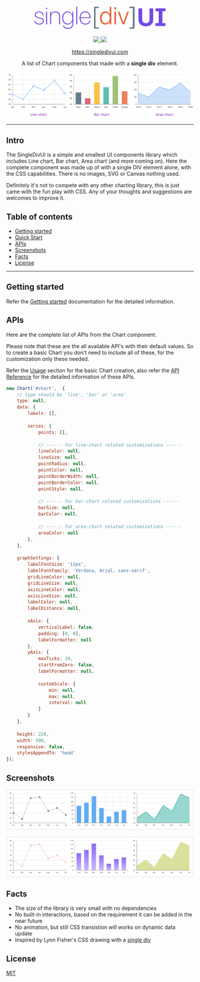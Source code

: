 <p align="center">
    <img src="/assets/logo.png" alt="" width="360" height="" />
</p>

<p align="center">
  <a href="https://www.npmjs.com/package/singledivui" target="_blank">
    <img src="https://img.shields.io/npm/v/singledivui?style=flat-square" />
  </a>
  <a href="https://github.com/soundar24/singledivui/blob/master/LICENSE" target="_blank">
    <img src="https://img.shields.io/github/license/soundar24/singledivui?style=flat-square" />
  </a>
</p>

<p align="center">
  <a href="https://singledivui.com"> https://singledivui.com </a> <br />
</p>

<p align="center">
  A list of Chart components that made with a <b>single div</b> element.
</p>

<a href="https://singledivui.com">
    <img src="/assets/showcase.png" alt="singledivui - Line chart, Bar chart, Area chart" />
</a>

---

## Intro
The SingleDivUI is a simple and smallest UI components library which includes Line chart, Bar chart, Area chart (and more coming on). Here the complete component was made up of with a single DIV element alone, with the CSS capabilities. There is no images, SVG or Canvas nothing used.

Definitely it's not to compete with any other charting library, this is just came with the fun play with CSS. Any of your thoughts and suggestions are welcomes to improve it.

<!-- toc -->
## Table of contents

- [Getting started](#getting-started)
- [Quick Start](#quick-start)
- [APIs](#apis)
- [Screenshots](#screenshots)
- [Facts](#facts)
- [License](#license)

<!-- tocstop -->
---

## Getting started

Refer the [Getting started](https://singledivui.com/docs/getting-started) documentation for the detailed information.

## APIs

Here are the complete list of APIs from the Chart component.

Please note that these are the all available API's with their default values. So to create a basic Chart you don't need to include all of these, for the customization only these needed.

Refer the [Usage](https://singledivui.com/docs/getting-started#usage) section for the basic Chart creation, also refer the [API Reference](https://singledivui.com/docs/api-reference) for the detailed information of these APIs.

```JavaScript
new Chart('#chart',  {
    // type should be 'line', 'bar' or 'area'
    type: null,
    data: {
        labels: [],
        
        series: {
            points: [],

            // ------ for line-chart related customizations ------
            lineColor: null,
            lineSize: null,
            pointRadius: null,
            pointColor: null,
            pointBorderWidth: null,
            pointBorderColor: null,
            pointStyle: null,

            // ------ for bar-chart related customizations ------
            barSize: null,
            barColor: null,

            // ------ for area-chart related customizations ------
            areaColor: null
        },
    },

    graphSettings: {
        labelFontSize: '11px',
        labelFontFamily: 'Verdana, Arial, sans-serif',
        gridLineColor: null,
        gridLineSize: null,
        axisLineColor: null,
        axisLineSize: null,
        labelColor: null,
        labelDistance: null,

        xAxis: {
            verticalLabel: false,
            padding: [0, 0],
            labelFormatter: null
        },
        yAxis: {
            maxTicks: 10,
            startFromZero: false,
            labelFormatter: null,

            customScale: {
                min: null,
                max: null,
                interval: null
            }
        }
    },

    height: 220,
    width: 500,
    responsive: false,
    stylesAppendTo: 'head'
});
```

## Screenshots

![singledivui - line chart, bar chart, area chart - colourful appearances](/assets/Screenshot-1.png)

![singledivui - line chart, bar chart, area chart - customization](/assets/Screenshot-2.png)

## Facts
- The size of the library is very small with no dependencies
- No built-in interactions, based on the requirement it can be added in the near future
- No animation, but still CSS transistion will works on dynamic data update
- Inspired by Lynn Fisher's CSS drawing with a <a href="https://singlediv.com/">single div</a>

## License

[MIT](https://github.com/soundar24/SingleDivUI/blob/main/LICENSE)
